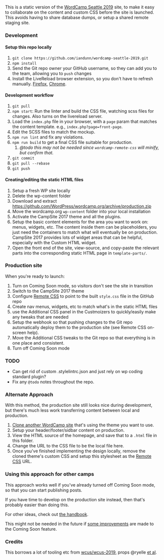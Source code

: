 This is a static version of the [WordCamp Seattle 2019](https://2019.seattle.wordcamp.org) site, to make it easy to collaborate on the content and custom CSS before the site is launched. This avoids having to share database dumps, or setup a shared remote staging site.

### Development

#### Setup this repo locally

1. `git clone https://github.com/iandunn/wordcamp-seattle-2019.git`
1. `npm install`
1. Send the Git repo owner your GitHub username, so they can add you to the team, allowing you to `push` changes
1. Install the LiveReload browser extension, so you don't have to refresh manually. [Firefox](https://addons.mozilla.org/en-US/firefox/addon/livereload-web-extension/), [Chrome](https://chrome.google.com/webstore/detail/livereload/jnihajbhpnppcggbcgedagnkighmdlei).

#### Development workflow

1. `git pull`
1. `npm start`: Run the linter and build the CSS file, watching scss files for changes. Also turns on the livereload server.
1. Load the `index.php` file in your browser, with a `page` param that matches the content template. e.g., `index.php?page=front-page`.
1. Edit the SCSS files to match the mockup.
1. `npm run lint` and fix any violations.
1. `npm run build` to get a final CSS file suitable for production.
   1. _@todo this may not be needed since `wordcamp-remote-css` will minify, but confirm that._
1. `git commit`
1. `git pull --rebase`
1. `git push`

#### Creating/editing the static HTML files

1. Setup a fresh WP site locally
1. Delete the wp-content folder
1. Download and extract https://github.com/WordPress/wordcamp.org/archive/production.zip
1. Move the wordcamp.org `wp-content` folder into your local installation
1. Activate the CampSite 2017 theme and all the plugins.
1. Setup the basic content elements for the area you want to work on: menus, widgets, etc. The content inside them can be placeholders, you just need the containers to match what will eventually be on production. CampSite 2017 provides lots of widget areas that can be helpful, especially with the Custom HTML widget.
1. Open the front end of the site, view-source, and copy-paste the relevant parts into the corresponding static HTML page in `template-parts/`.

### Production site

When you're ready to launch:

1. Turn on Coming Soon mode, so visitors don't see the site in transition
1. Switch to the CampSite 2017 theme
1. Configure [Remote CSS](https://make.wordpress.org/community/2015/11/24/remote-css-plugin-launched-on-wordcamp-org/) to point to the built `style.css` file in the GitHub repo
1. Create nav menus, widgets, etc to match what's in the static HTML files
1. use the Additional CSS panel in the Custmoizers to quickly/easily make any tweaks that are needed
1. Setup the webhook so that pushing changes to the Git repo automatically deploy them to the production site (see Remote CSS on-screen help).
1. Move the Additional CSS tweaks to the Git repo so that everything is in one place and consistent.
1. Turn off Coming Soon mode

### TODO

- Can get rid of custom .stylelintrc.json and just rely on wp coding standard plugin?
- Fix any `@todo` notes throughout the repo.


### Alternate Approach

With this method, the production site still looks nice during development, but there's much less work transferring content between local and production.

1. [Clone another WordCamp site](https://make.wordpress.org/community/2015/07/09/site-cloner-v1-is-now-available/) that's using the theme you want to use.
1. Setup your header/footer/sidbar content on production.
1. View the HTML source of the homepage, and save that to a `.html` file in this folder.
1. Change the URL to the CSS file to be the local file here.
1. Once you've finished implementing the design locally, remove the cloned theme's custom CSS and setup this stylesheet as the [Remote CSS](https://make.wordpress.org/community/2015/11/24/remote-css-plugin-launched-on-wordcamp-org/) URL.


### Using this approach for other camps

This approach works well if you've already turned off Coming Soon mode, so that you can start publishing posts.

If you have time to develop on the production site instead, then that's probably easier than doing this.

For other ideas, check out [the handbook](https://make.wordpress.org/community/handbook/wordcamp-organizer/first-steps/web-presence/contributing-to-wordcamp-org/setting-up-a-local-wordcamp-org-sandbox/).

This might not be needed in the future if [some improvements](https://make.wordpress.org/community/?p=21752&preview=true) are made to the Coming Soon feature.

### Credits

This borrows a lot of tooling etc from [wcus/wcus-2019](https://github.com/wcus/wcus-2019/graphs/contributors), props @ryelle [et al](https://github.com/wcus/wcus-2019/graphs/contributors).
